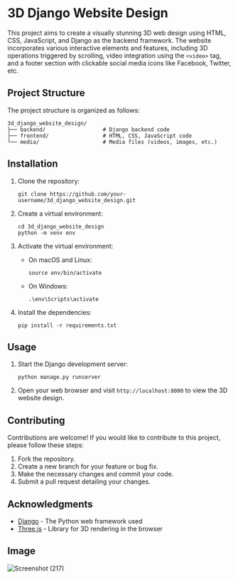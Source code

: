 

# 3D Django Website Design

This project aims to create a visually stunning 3D web design using HTML, CSS, JavaScript, and Django as the backend framework. The website incorporates various interactive elements and features, including 3D operations triggered by scrolling, video integration using the `<video>` tag, and a footer section with clickable social media icons like Facebook, Twitter, etc.

## Project Structure

The project structure is organized as follows:

```
3d_django_website_design/
├── backend/                  # Django backend code
├── frontend/                 # HTML, CSS, JavaScript code
└── media/                    # Media files (videos, images, etc.)
```

## Installation

1. Clone the repository:

   ```
   git clone https://github.com/your-username/3d_django_website_design.git
   ```

2. Create a virtual environment:

   ```
   cd 3d_django_website_design
   python -m venv env
   ```

3. Activate the virtual environment:

   - On macOS and Linux:
     ```
     source env/bin/activate
     ```

   - On Windows:
     ```
     .\env\Scripts\activate
     ```

4. Install the dependencies:

   ```
   pip install -r requirements.txt
   ```

## Usage

1. Start the Django development server:

   ```
   python manage.py runserver
   ```

2. Open your web browser and visit `http://localhost:8000` to view the 3D website design.

## Contributing

Contributions are welcome! If you would like to contribute to this project, please follow these steps:

1. Fork the repository.
2. Create a new branch for your feature or bug fix.
3. Make the necessary changes and commit your code.
4. Submit a pull request detailing your changes.

## Acknowledgments

- [Django](https://www.djangoproject.com/) - The Python web framework used
- [Three.js](https://threejs.org/) - Library for 3D rendering in the browser

## Image
![Screenshot (217)](https://github.com/IPH-Technologies-Pvt-Ltd/3D_website_design_django/assets/130441026/82ee0995-2e58-45b5-b384-ed88b13771ac)


